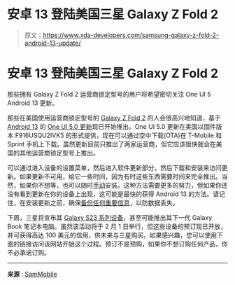 # 安卓 13 登陆美国三星 Galaxy Z Fold 2

> 原文：<https://www.xda-developers.com/samsung-galaxy-z-fold-2-android-13-update/>

# 安卓 13 登陆美国三星 Galaxy Z Fold 2

那些拥有 Galaxy Z Fold 2 运营商锁定型号的用户将希望密切关注 One UI 5 Android 13 更新。

那些在美国使用运营商锁定型号的 [Galaxy Z Fold 2](https://www.xda-developers.com/samsung-galaxy-z-fold-2-review/) 的人会很高兴地知道，基于 [Android 13](https://www.xda-developers.com/android-13/) 的 [One UI 5.0 更新](https://www.xda-developers.com/samsung-one-ui-5-open-beta-hands-on/)现已开始推出。One UI 5.0 更新在美国以固件版本 F916USQU2IVK5 的形式提供，现在可以通过空中下载(OTA)在 T-Mobile 和 Sprint 手机上下载。虽然更新目前只推出了两家运营商，但它应该很快就会在美国的其他运营商锁定型号上推出。

可以通过进入设备的设置菜单，然后进入软件更新部分，然后下载和安装来访问更新。如果更新不可用，给它一些时间，因为有时这些东西需要时间来完全推出。当然，如果你不想等，也可以随时[手动](https://www.xda-developers.com/how-to-update-samsung-galaxy-smartphone/)安装。这种方法需要更多的努力，但如果你还没有看到更新在你的设备上出现，这可能是最快的获得 Android 13 的方法。请记住，在安装更新之前，确保[备份任何重要信息](https://www.xda-developers.com/how-to-backup-android/)，以防数据丢失。

下周，三星将宣布其 [Galaxy S23 系列设备](https://www.xda-developers.com/samsung-galaxy-s23/)，甚至可能推出其下一代 Galaxy Book 笔记本电脑。虽然该活动将于 2 月 1 日举行，但这些设备的预订现已开放，并可获得高达 100 美元的信用，供未来与三星购买。如果感兴趣，您可以使用下面的链接访问该网站开始这个过程。预订不是预购，如果你不想订购任何产品，你不必承诺订购。

* * *

**来源** : [SamMobile](https://www.sammobile.com/news/usa-carrier-locked-galaxy-z-fold-2-android-13-update/)